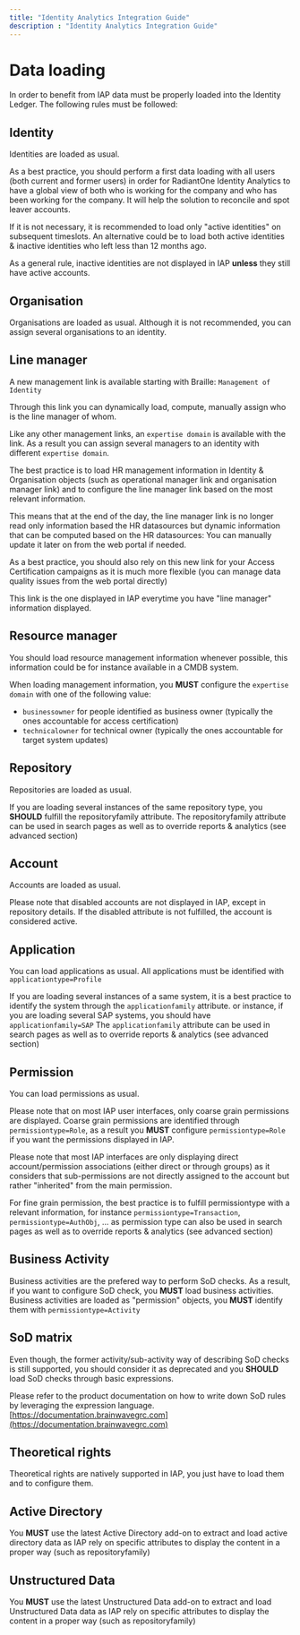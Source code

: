 ```yaml
---
title: "Identity Analytics Integration Guide"
description : "Identity Analytics Integration Guide"
---
```


# Data loading

In order to benefit from IAP data must be properly loaded into the Identity Ledger. The following rules must be followed:

## Identity

Identities are loaded as usual.

As a best practice, you should perform a first data loading with all users (both current and former users) in order for RadiantOne Identity Analytics to have a global view of both who is working for the company and who has been working for the company. It will help the solution to reconcile and spot leaver accounts.

If it is not necessary, it is recommended to load only "active identities" on subsequent timeslots. An alternative could be to load both active identities & inactive identities who left less than 12 months ago.

As a general rule, inactive identities are not displayed in IAP **unless** they still have active accounts. 

## Organisation

Organisations are loaded as usual. Although it is not recommended, you can assign several organisations to an identity. 

## Line manager

A new management link is available starting with Braille: `Management of Identity` 

Through this link you can dynamically load, compute, manually assign who is the line manager of whom.

Like any other management links, an `expertise domain` is available with the link. As a result you can assign several managers to an identity with different `expertise domain`. 

The best practice is to load HR management information in Identity & Organisation objects (such as operational manager link and organisation manager link) and to configure the line manager link based on the most relevant information.

This means that at the end of the day, the line manager link is no longer read only information based the HR datasources but dynamic information that can be computed based on the HR datasources: You can manually update it later on from the web portal if needed.

As a best practice, you should also rely on this new link for your Access Certification campaigns as it is much more flexible (you can manage data quality issues from the web portal directly)

This link is the one displayed in IAP everytime you have "line manager" information displayed.  

## Resource manager

You should load resource management information whenever possible, this information could be for instance available in a CMDB system.

When loading management information, you **MUST** configure the `expertise domain` with one of the following value:

- `businessowner` for people identified as business owner (typically the ones accountable for access certification) 
- `technicalowner` for technical owner (typically the ones accountable for target system updates)

## Repository

Repositories are loaded as usual.

If you are loading several instances of the same repository type, you **SHOULD** fulfill the repositoryfamily attribute.
The repositoryfamily attribute can be used in search pages as well as to override reports & analytics (see advanced section)

## Account

Accounts are loaded as usual. 

Please note that disabled accounts are not displayed in IAP, except in repository details. If the disabled attribute is not fulfilled, the account is considered active.

## Application

You can load applications as usual. All applications must be identified with `applicationtype=Profile` 

If you are loading several instances of a same system, it is a best practice to identify the system through the `applicationfamily` attribute. or instance, if you are loading several SAP systems, you should have `applicationfamily=SAP`
The `applicationfamily` attribute can be used in search pages as well as to override reports & analytics (see advanced section)

## Permission

You can load permissions as usual.

Please note that on most IAP user interfaces, only coarse grain permissions are displayed. Coarse grain permissions are identified through `permissiontype=Role`, as a result you **MUST** configure `permissiontype=Role` if you want the permissions displayed in IAP.

Please note that most IAP interfaces are only displaying direct account/permission associations (either direct or through groups) as it considers that sub-permissions are not directly assigned to the account but rather "inherited" from the main permission.

For fine grain permission, the best practice is to fulfill permissiontype with a relevant information, for instance `permissiontype=Transaction`, `permissiontype=AuthObj`, ... as permission type can also be used in search pages as well as to override reports & analytics (see advanced section)

## Business Activity

Business activities are the prefered way to perform SoD checks.
As a result, if you want to configure SoD check, you **MUST** load business activities.
Business activities are loaded as "permission" objects, you **MUST** identify them with `permissiontype=Activity` 

## SoD matrix

Even though, the former activity/sub-activity way of describing SoD checks is still supported, you should consider it as deprecated and you **SHOULD** load SoD checks through basic expressions.

Please refer to the product documentation on how to write down SoD rules by leveraging the expression language.
[https://documentation.brainwavegrc.com](https://documentation.brainwavegrc.com)

## Theoretical rights

Theoretical rights are natively supported in IAP, you just have to load them and to configure them.

## Active Directory

You **MUST** use the latest Active Directory add-on to extract and load active directory data as IAP rely on specific attributes to display the content in a proper way (such as repositoryfamily)

## Unstructured Data

You **MUST** use the latest Unstructured Data add-on to extract and load Unstructured Data data as IAP rely on specific attributes to display the content in a proper way (such as repositoryfamily)
